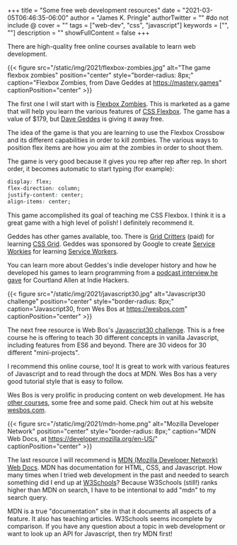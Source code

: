 +++
title = "Some free web development resources"
date = "2021-03-05T06:46:35-06:00"
author = "James K. Pringle"
authorTwitter = "" #do not include @
cover = ""
tags = ["web-dev", "css", "javascript"]
keywords = ["", ""]
description = ""
showFullContent = false
+++

There are high-quality free online courses available to learn web development.

{{< figure src="/static/img/2021/flexbox-zombies.jpg" alt="The game flexbox zombies" position="center" style="border-radius: 8px;" caption="Flexbox Zombies, from Dave Geddes at https://mastery.games" captionPosition="center" >}}

The first one I will start with is [Flexbox Zombies][zombies]. This is marketed as a game that will help you learn the various features of [CSS Flexbox][flexbox]. The game has a value of $179, but [Dave Geddes][geddes] is giving it away free.

[zombies]: https://flexboxzombies.com
[flexbox]: https://developer.mozilla.org/en-US/docs/Learn/CSS/CSS_layout/Flexbox
[geddes]: https://mastery.games

The idea of the game is that you are learning to use the Flexbox Crossbow and its different capabilities in order to kill zombies. The various ways to position flex items are how you aim at the zombies in order to shoot them.

The game is very good because it gives you rep after rep after rep. In short order, it becomes automatic to start typing (for example):

```css
display: flex;
flex-direction: column;
justify-content: center;
align-items: center;
```

This game accomplished its goal of teaching me CSS Flexbox. I think it is a great game with a high level of polish! I definitely recommend it.

Geddes has other games available, too. There is [Grid Critters][critters] (paid) for learning [CSS Grid][grid]. Geddes was sponsored by Google to create [Service Workies][workies] for learning [Service Workers][workers].

[critters]: https://gridcritters.com/
[grid]: https://developer.mozilla.org/en-US/docs/Web/CSS/grid
[workies]: https://serviceworkies.com/
[workers]: https://developers.google.com/web/fundamentals/primers/service-workers

You can learn more about Geddes's indie developer history and how he developed his games to learn programming from a [podcast interview he gave][geddes-podcast] for Courtland Allen at Indie Hackers.

[geddes-podcast]: https://share.transistor.fm/s/a039c5a2

{{< figure src="/static/img/2021/javascript30.jpg" alt="Javascript30 challenge" position="center" style="border-radius: 8px;" caption="Javascript30, from Wes Bos at https://wesbos.com" captionPosition="center" >}}

The next free resource is Web Bos's [Javascript30 challenge][js30]. This is a free course he is offering to teach 30 different concepts in vanilla Javascript, including features from ES6 and beyond. There are 30 videos for 30 different "mini-projects".

[js30]: https://javascript30.com/

I recommend this online course, too! It is great to work with various features of Javascript and to read through the docs at MDN. Wes Bos has a very good tutorial style that is easy to follow.

Wes Bos is very prolific in producing content on web development. He has [other courses][wesbos-courses], some free and some paid. Check him out at his website [wesbos.com][wesbos].

[wesbos]: https://wesbos.com/
[wesbos-courses]: https://wesbos.com/courses

{{< figure src="/static/img/2021/mdn-home.png" alt="Mozilla Developer Network" position="center" style="border-radius: 8px;" caption="MDN Web Docs, at https://developer.mozilla.org/en-US/" captionPosition="center" >}}

The last resource I will recommend is [MDN (Mozilla Developer Network) Web Docs][mdn]. MDN has documentation for HTML, CSS, and Javascript. How many times when I tried web development in the past and needed to search something did I end up at [W3Schools][w3schools]? Because W3Schools (still!) ranks higher than MDN on search, I have to be intentional to add "mdn" to my search query.

MDN is a true "documentation" site in that it documents all aspects of a feature. It also has teaching articles. W3Schools seems incomplete by comparison. If you have any question about a topic in web development or want to look up an API for Javascript, then try MDN first!

[mdn]: https://developer.mozilla.org/en-US/
[w3schools]: https://www.w3schools.com/